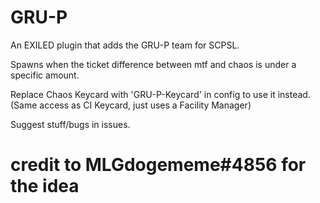 # GRU-P
An EXILED plugin that adds the GRU-P team for SCPSL.

Spawns when the ticket difference between mtf and chaos is under a specific amount.

Replace Chaos Keycard with 'GRU-P-Keycard' in config to use it instead.
(Same access as CI Keycard, just uses a Facility Manager)

Suggest stuff/bugs in issues.

# credit to MLGdogememe#4856 for the idea
